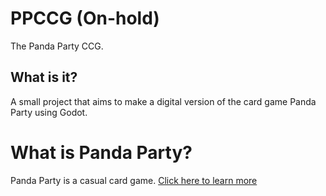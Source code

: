 # PPCCG (On-hold)
The Panda Party CCG.

## What is it?
A small project that aims to make a digital version of the card game Panda Party using Godot.

# What is Panda Party?
Panda Party is a casual card game. [Click here to learn more](https://www.pandaparty.com.au/?srsltid=AfmBOor5czY5RVQaM3heeiLZJgYsaGuqdIu6nmkVP4JfDjcYQ5ASTETZ)
